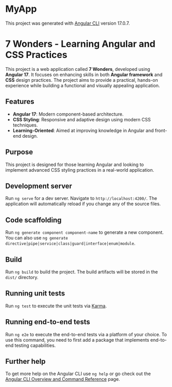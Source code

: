 # MyApp

This project was generated with [Angular CLI](https://github.com/angular/angular-cli) version 17.0.7.

# 7 Wonders - Learning Angular and CSS Practices

This project is a web application called **7 Wonders**, developed using **Angular 17**. It focuses on enhancing skills in both **Angular framework** and **CSS** design practices. The project aims to provide a practical, hands-on experience while building a functional and visually appealing application.

## Features
- **Angular 17**: Modern component-based architecture.
- **CSS Styling**: Responsive and adaptive design using modern CSS techniques.
- **Learning-Oriented**: Aimed at improving knowledge in Angular and front-end design.

## Purpose
This project is designed for those learning Angular and looking to implement advanced CSS styling practices in a real-world application.

## Development server

Run `ng serve` for a dev server. Navigate to `http://localhost:4200/`. The application will automatically reload if you change any of the source files.

## Code scaffolding

Run `ng generate component component-name` to generate a new component. You can also use `ng generate directive|pipe|service|class|guard|interface|enum|module`.

## Build

Run `ng build` to build the project. The build artifacts will be stored in the `dist/` directory.

## Running unit tests

Run `ng test` to execute the unit tests via [Karma](https://karma-runner.github.io).

## Running end-to-end tests

Run `ng e2e` to execute the end-to-end tests via a platform of your choice. To use this command, you need to first add a package that implements end-to-end testing capabilities.

## Further help

To get more help on the Angular CLI use `ng help` or go check out the [Angular CLI Overview and Command Reference](https://angular.io/cli) page.
